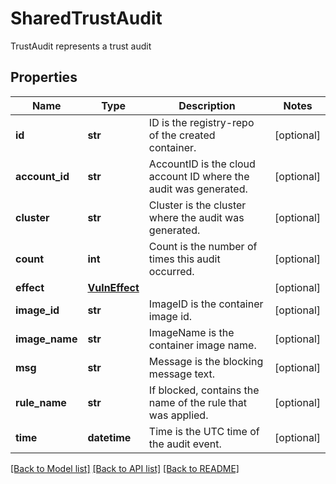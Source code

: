 # SharedTrustAudit

TrustAudit represents a trust audit

## Properties
Name | Type | Description | Notes
------------ | ------------- | ------------- | -------------
**id** | **str** | ID is the registry-repo of the created container.  | [optional] 
**account_id** | **str** | AccountID is the cloud account ID where the audit was generated.  | [optional] 
**cluster** | **str** | Cluster is the cluster where the audit was generated.  | [optional] 
**count** | **int** | Count is the number of times this audit occurred.  | [optional] 
**effect** | [**VulnEffect**](VulnEffect.md) |  | [optional] 
**image_id** | **str** | ImageID is the container image id.  | [optional] 
**image_name** | **str** | ImageName is the container image name.  | [optional] 
**msg** | **str** | Message is the blocking message text.  | [optional] 
**rule_name** | **str** | If blocked, contains the name of the rule that was applied.  | [optional] 
**time** | **datetime** | Time is the UTC time of the audit event.  | [optional] 

[[Back to Model list]](../README.md#documentation-for-models) [[Back to API list]](../README.md#documentation-for-api-endpoints) [[Back to README]](../README.md)


